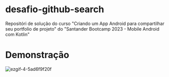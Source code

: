 # desafio-github-search
Repositóri de solução do curso "Criando um App Android para compartilhar seu portfolio de projeto" do "Santander Bootcamp 2023 -  Mobile Android com Kotlin"

# Demonstração
![ezgif-4-5ad6f9f20f](https://github.com/samuelmendespy/course-android-search/assets/75790706/eda29c6c-9485-4f0d-8ad3-45c6d1524fa0)

